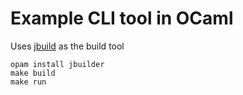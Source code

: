 # Example CLI tool in OCaml

Uses [jbuild][jbuilder] as the build tool

    opam install jbuilder
    make build
    make run

[jbuilder]: http://jbuilder.readthedocs.io/en/latest/
